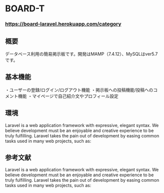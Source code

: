 # BOARD-T

### **https://board-laravel.herokuapp.com/category**

## 概要
データベース利用の簡易掲示板です。開発はMAMP（7.4.12）、MySQLはver5.7です。

## 基本機能
・ユーザーの登録/ログイン/ログアウト機能
・掲示板への投稿機能/投稿へのコメント機能
・マイページで自己紹介文やプロフィール設定

## 環境
Laravel is a web application framework with expressive, elegant syntax. We believe development must be an enjoyable and creative experience to be truly fulfilling. Laravel takes the pain out of development by easing common tasks used in many web projects, such as:

## 参考文献
Laravel is a web application framework with expressive, elegant syntax. We believe development must be an enjoyable and creative experience to be truly fulfilling. Laravel takes the pain out of development by easing common tasks used in many web projects, such as:

